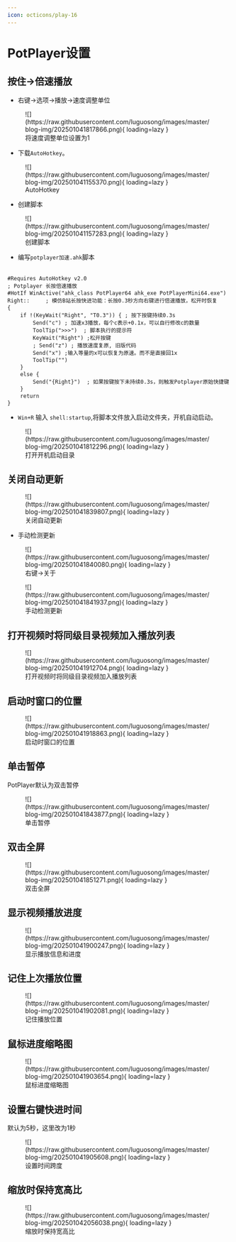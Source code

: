 ```yaml
---
icon: octicons/play-16
---
```


# PotPlayer设置

## 按住→倍速播放

- 右键->选项->播放->速度调整单位

<figure markdown="span">
  ![](https://raw.githubusercontent.com/luguosong/images/master/blog-img/202501041817866.png){ loading=lazy }
  <figcaption>将速度调整单位设置为1</figcaption>
</figure>

- 下载`AutoHotkey`。

<figure markdown="span">
  ![](https://raw.githubusercontent.com/luguosong/images/master/blog-img/202501041155370.png){ loading=lazy }
  <figcaption>AutoHotkey</figcaption>
</figure>

- 创建脚本

<figure markdown="span">
  ![](https://raw.githubusercontent.com/luguosong/images/master/blog-img/202501041157283.png){ loading=lazy }
  <figcaption>创建脚本</figcaption>
</figure>

- 编写`potplayer加速.ahk`脚本

``` ahk

#Requires AutoHotkey v2.0
; Potplayer 长按倍速播放
#HotIf WinActive("ahk_class PotPlayer64 ahk_exe PotPlayerMini64.exe")
Right::     ; 模仿B站长按快进功能：长按0.3秒方向右键进行倍速播放，松开时恢复
{
    if !(KeyWait("Right", "T0.3")) { ; 按下按键持续0.3s
        Send("c") ; 加速x3播放，每个c表示+0.1x，可以自行修改c的数量
        ToolTip(">>>")  ; 脚本执行的提示符
        KeyWait("Right") ;松开按键
        ; Send("z") ; 播放速度复原, 旧版代码
        Send("x") ;输入等量的x可以恢复为原速。而不是直接回1x
        ToolTip("")
    }
    else {
        Send("{Right}")  ; 如果按键按下未持续0.3s，则触发Potplayer原始快捷键
    }
    return
}

```

- `Win+R` 输入 `shell:startup`,将脚本文件放入启动文件夹，开机自动启动。

<figure markdown="span">
  ![](https://raw.githubusercontent.com/luguosong/images/master/blog-img/202501041812296.png){ loading=lazy }
  <figcaption>打开开机启动目录</figcaption>
</figure>


## 关闭自动更新

<figure markdown="span">
  ![](https://raw.githubusercontent.com/luguosong/images/master/blog-img/202501041839807.png){ loading=lazy }
  <figcaption>关闭自动更新</figcaption>
</figure>

- 手动检测更新

<figure markdown="span">
  ![](https://raw.githubusercontent.com/luguosong/images/master/blog-img/202501041840080.png){ loading=lazy }
  <figcaption>右键->关于</figcaption>
</figure>

<figure markdown="span">
  ![](https://raw.githubusercontent.com/luguosong/images/master/blog-img/202501041841937.png){ loading=lazy }
  <figcaption>手动检测更新</figcaption>
</figure>

## 打开视频时将同级目录视频加入播放列表

<figure markdown="span">
  ![](https://raw.githubusercontent.com/luguosong/images/master/blog-img/202501041912704.png){ loading=lazy }
  <figcaption>打开视频时将同级目录视频加入播放列表</figcaption>
</figure>

## 启动时窗口的位置

<figure markdown="span">
  ![](https://raw.githubusercontent.com/luguosong/images/master/blog-img/202501041918863.png){ loading=lazy }
  <figcaption>启动时窗口的位置</figcaption>
</figure>

## 单击暂停

PotPlayer默认为双击暂停

<figure markdown="span">
  ![](https://raw.githubusercontent.com/luguosong/images/master/blog-img/202501041843877.png){ loading=lazy }
  <figcaption>单击暂停</figcaption>
</figure>

## 双击全屏

<figure markdown="span">
  ![](https://raw.githubusercontent.com/luguosong/images/master/blog-img/202501041851271.png){ loading=lazy }
  <figcaption>双击全屏</figcaption>
</figure>

## 显示视频播放进度

<figure markdown="span">
  ![](https://raw.githubusercontent.com/luguosong/images/master/blog-img/202501041900247.png){ loading=lazy }
  <figcaption>显示播放信息和进度</figcaption>
</figure>

## 记住上次播放位置

<figure markdown="span">
  ![](https://raw.githubusercontent.com/luguosong/images/master/blog-img/202501041902081.png){ loading=lazy }
  <figcaption>记住播放位置</figcaption>
</figure>

## 鼠标进度缩略图

<figure markdown="span">
  ![](https://raw.githubusercontent.com/luguosong/images/master/blog-img/202501041903654.png){ loading=lazy }
  <figcaption>鼠标进度缩略图</figcaption>
</figure>

## 设置右键快进时间

默认为5秒，这里改为1秒

<figure markdown="span">
  ![](https://raw.githubusercontent.com/luguosong/images/master/blog-img/202501041905608.png){ loading=lazy }
  <figcaption>设置时间跨度</figcaption>
</figure>

## 缩放时保持宽高比

<figure markdown="span">
  ![](https://raw.githubusercontent.com/luguosong/images/master/blog-img/202501042056038.png){ loading=lazy }
  <figcaption>缩放时保持宽高比</figcaption>
</figure>
